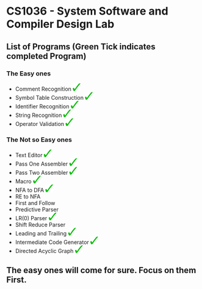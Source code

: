 # CS1036 - System Software and Compiler Design Lab


## List of Programs (Green Tick indicates completed Program)

### The Easy ones
* Comment Recognition <img src="https://github.com/K3WLBUDDY/CS1036/blob/master/tick.png" alt="Completed" width="20" height="20">
* Symbol Table Construction <img src="https://github.com/K3WLBUDDY/CS1036/blob/master/tick.png" alt="Completed" width="20" height="20">
* Identifier Recognition <img src="https://github.com/K3WLBUDDY/CS1036/blob/master/tick.png" alt="Completed" width="20" height="20">
* String Recognition <img src="https://github.com/K3WLBUDDY/CS1036/blob/master/tick.png" alt="Completed" width="20" height="20">
* Operator Validation <img src="https://github.com/K3WLBUDDY/CS1036/blob/master/tick.png" alt="Completed" width="20" height="20">

### The Not so Easy ones
* Text Editor <img src="https://github.com/K3WLBUDDY/CS1036/blob/master/tick.png" alt="Completed" width="20" height="20">
* Pass One Assembler <img src="https://github.com/K3WLBUDDY/CS1036/blob/master/tick.png" alt="Completed" width="20" height="20">
* Pass Two Assembler <img src="https://github.com/K3WLBUDDY/CS1036/blob/master/tick.png" alt="Completed" width="20" height="20">
* Macro <img src="https://github.com/K3WLBUDDY/CS1036/blob/master/tick.png" alt="Completed" width="20" height="20">
* NFA to DFA <img src="https://github.com/K3WLBUDDY/CS1036/blob/master/tick.png" alt="Completed" width="20" height="20">
* RE to NFA
* First and Follow 
* Predictive Parser
* LR(0) Parser <img src="https://github.com/K3WLBUDDY/CS1036/blob/master/tick.png" alt="Completed" width="20" height="20">
* Shift Reduce Parser
* Leading and Trailing <img src="https://github.com/K3WLBUDDY/CS1036/blob/master/tick.png" alt="Completed" width="20" height="20">
* Intermediate Code Generator <img src="https://github.com/K3WLBUDDY/CS1036/blob/master/tick.png" alt="Completed" width="20" height="20">
* Directed Acyclic Graph <img src="https://github.com/K3WLBUDDY/CS1036/blob/master/tick.png" alt="Completed" width="20" height="20">

## The easy ones will come for sure. Focus on them First.
